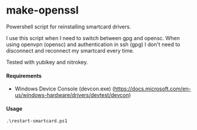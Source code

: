 # make-openssl
Powershell script for reinstalling smartcard drivers.

I use this script when I need to switch between gpg and opensc. 
When using openvpn (opensc) and authentication in ssh (gpg) I don't need to disconnect and reconnect my smartcard every time.

Tested with yubikey and nitrokey.

#### Requirements
- Windows Device Console (devcon.exe) (https://docs.microsoft.com/en-us/windows-hardware/drivers/devtest/devcon)

#### Usage
  `.\restart-smartcard.ps1`
